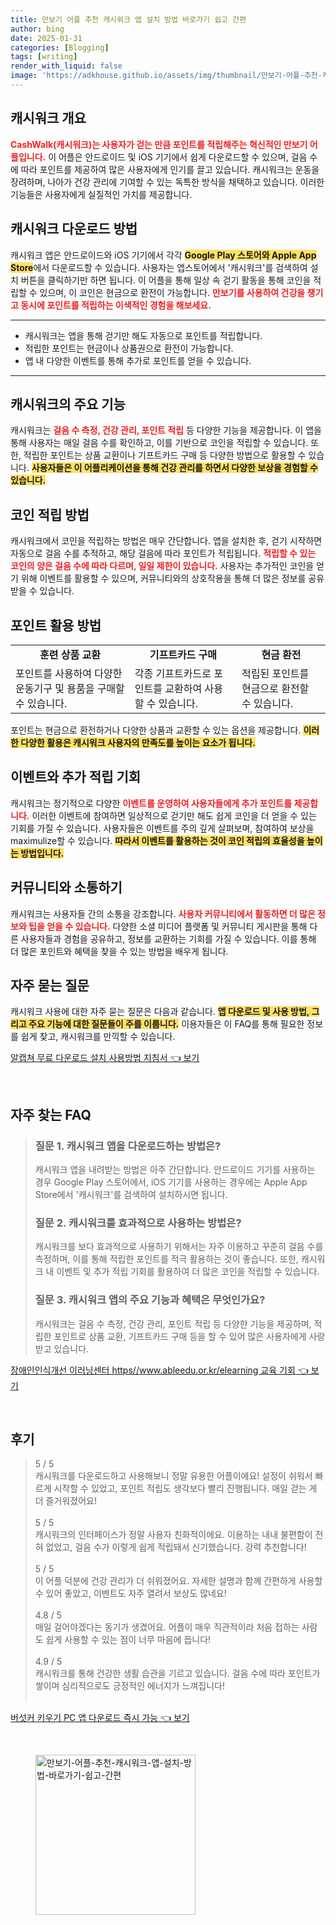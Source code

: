 ```yaml
---
title: 만보기 어플 추천 캐시워크 앱 설치 방법 바로가기 쉽고 간편
author: bing
date: 2025-01-31
categories: [Blogging]
tags: [writing]
render_with_liquid: false
image: 'https://adkhouse.github.io/assets/img/thumbnail/만보기-어플-추천-캐시워크-앱-설치-방법-바로가기-쉽고-간편.webp'
---
```



<h2 id='캐시워크 개요'>캐시워크 개요</h2>

<p><b><span style="color: #ee2323;">CashWalk(캐시워크)는 사용자가 걷는 만큼 포인트를 적립해주는 혁신적인 만보기 어플입니다.</span></b> 이 어플은 안드로이드 및 iOS 기기에서 쉽게 다운로드할 수 있으며, 걸음 수에 따라 포인트를 제공하여 많은 사용자에게 인기를 끌고 있습니다. 캐시워크는 운동을 장려하며, 나아가 건강 관리에 기여할 수 있는 독특한 방식을 채택하고 있습니다. 이러한 기능들은 사용자에게 실질적인 가치를 제공합니다.</p>

<h2 id='캐시워크 다운로드 방법'>캐시워크 다운로드 방법</h2>

<p>캐시워크 앱은 안드로이드와 iOS 기기에서 각각 <b><span style="background-color: #ffe066;">Google Play 스토어와 Apple App Store</span></b>에서 다운로드할 수 있습니다. 사용자는 앱스토어에서 '캐시워크'를 검색하여 설치 버튼을 클릭하기만 하면 됩니다. 이 어플을 통해 일상 속 걷기 활동을 통해 코인을 적립할 수 있으며, 이 코인은 현금으로 환전이 가능합니다. <b><span style="color: #ee2323;">만보기를 사용하여 건강을 챙기고 동시에 포인트를 적립하는 이색적인 경험을 해보세요.</span></b></p>

<hr />

<ul>
    <li>캐시워크는 앱을 통해 걷기만 해도 자동으로 포인트를 적립합니다.</li>
    <li>적립한 포인트는 현금이나 상품권으로 환전이 가능합니다.</li>
    <li>앱 내 다양한 이벤트를 통해 추가로 포인트를 얻을 수 있습니다.</li>
</ul>

<hr />

<h2 id='캐시워크의 주요 기능'>캐시워크의 주요 기능</h2>

<p>캐시워크는 <b><span style="color: #ee2323;">걸음 수 측정, 건강 관리, 포인트 적립</span></b> 등 다양한 기능을 제공합니다. 이 앱을 통해 사용자는 매일 걸음 수를 확인하고, 이를 기반으로 코인을 적립할 수 있습니다. 또한, 적립한 포인트는 상품 교환이나 기프트카드 구매 등 다양한 방법으로 활용할 수 있습니다. <b><span style="background-color: #ffe066;">사용자들은 이 어플리케이션을 통해 건강 관리를 하면서 다양한 보상을 경험할 수 있습니다.</span></b></p>

<h2 id='코인 적립 방법'>코인 적립 방법</h2>

<p>캐시워크에서 코인을 적립하는 방법은 매우 간단합니다. 앱을 설치한 후, 걷기 시작하면 자동으로 걸음 수를 추적하고, 해당 걸음에 따라 포인트가 적립됩니다. <b><span style="color: #ee2323;">적립할 수 있는 코인의 양은 걸음 수에 따라 다르며, 일일 제한이 있습니다.</span></b> 사용자는 추가적인 코인을 얻기 위해 이벤트를 활용할 수 있으며, 커뮤니티와의 상호작용을 통해 더 많은 정보를 공유받을 수 있습니다.</p>

<h2 id='포인트 활용 방법'>포인트 활용 방법</h2>

<table>
    <tr>
        <td style="text-align: center; height: 17px;"><b>훈련 상품 교환</b></td>
        <td style="text-align: center; height: 17px;"><b>기프트카드 구매</b></td>
        <td style="text-align: center; height: 17px;"><b>현금 환전</b></td>
    </tr>
    <tr>
        <td>포인트를 사용하여 다양한 운동기구 및 용품을 구매할 수 있습니다.</td>
        <td>각종 기프트카드로 포인트를 교환하여 사용할 수 있습니다.</td>
        <td>적립된 포인트를 현금으로 환전할 수 있습니다.</td>
    </tr>
</table>

<p>포인트는 현금으로 환전하거나 다양한 상품과 교환할 수 있는 옵션을 제공합니다. <b><span style="background-color: #ffe066;">이러한 다양한 활용은 캐시워크 사용자의 만족도를 높이는 요소가 됩니다.</span></b></p>

<h2 id='이벤트와 추가 적립 기회'>이벤트와 추가 적립 기회</h2>

<p>캐시워크는 정기적으로 다양한 <b><span style="color: #ee2323;">이벤트를 운영하여 사용자들에게 추가 포인트를 제공합니다.</span></b> 이러한 이벤트에 참여하면 일상적으로 걷기만 해도 쉽게 코인을 더 얻을 수 있는 기회를 가질 수 있습니다. 사용자들은 이벤트를 주의 깊게 살펴보며, 참여하여 보상을 maximulize할 수 있습니다. <b><span style="background-color: #ffe066;">따라서 이벤트를 활용하는 것이 코인 적립의 효율성을 높이는 방법입니다.</span></b></p>

<h2 id='커뮤니티와 소통하기'>커뮤니티와 소통하기</h2>

<p>캐시워크는 사용자들 간의 소통을 강조합니다. <b><span style="color: #ee2323;">사용자 커뮤니티에서 활동하면 더 많은 정보와 팁을 얻을 수 있습니다.</span></b> 다양한 소셜 미디어 플랫폼 및 커뮤니티 게시판을 통해 다른 사용자들과 경험을 공유하고, 정보를 교환하는 기회를 가질 수 있습니다. 이를 통해 더 많은 포인트와 혜택을 찾을 수 있는 방법을 배우게 됩니다.</p>

<h2 id='자주 묻는 질문'>자주 묻는 질문</h2>

<p>캐시워크 사용에 대한 자주 묻는 질문은 다음과 같습니다. <b><span style="background-color: #ffe066;">앱 다운로드 및 사용 방법, 그리고 주요 기능에 대한 질문들이 주를 이룹니다.</span></b> 이용자들은 이 FAQ를 통해 필요한 정보를 쉽게 찾고, 캐시워크를 만끽할 수 있습니다.</p> 


<p><a class="click-button" title="알캡쳐 무료 다운로드 설치 사용방법 지침서" href="https://adkhouse.github.io/posts/%EC%95%8C%EC%BA%A1%EC%B3%90-%EB%AC%B4%EB%A3%8C-%EB%8B%A4%EC%9A%B4%EB%A1%9C%EB%93%9C-%EC%84%A4%EC%B9%98-%EC%82%AC%EC%9A%A9%EB%B0%A9%EB%B2%95-%EC%A7%80%EC%B9%A8%EC%84%9C/" rel="dofollow">알캡쳐 무료 다운로드 설치 사용방법 지침서 👈 보기</a></p><br>
<h2 id='자주_찾는_FAQ'>자주 찾는 FAQ</h2>
<div itemscope="" itemtype="https://schema.org/FAQPage"> 
<blockquote> 
<div itemscope="" itemprop="mainEntity" itemtype="https://schema.org/Question"> 
<h3 itemprop="name">질문 1. 캐시워크 앱을 다운로드하는 방법은?</h3> 
<div itemscope="" itemprop="acceptedAnswer" itemtype="https://schema.org/Answer"> 
<span itemprop="text"> <p>캐시워크 앱을 내려받는 방법은 아주 간단합니다. 안드로이드 기기를 사용하는 경우 Google Play 스토어에서, iOS 기기를 사용하는 경우에는 Apple App Store에서 '캐시워크'를 검색하여 설치하시면 됩니다.</p> </span> 
</div> 
</div> 

<div itemscope="" itemprop="mainEntity" itemtype="https://schema.org/Question"> 
<h3 itemprop="name">질문 2. 캐시워크를 효과적으로 사용하는 방법은?</h3> 
<div itemscope="" itemprop="acceptedAnswer" itemtype="https://schema.org/Answer"> 
<span itemprop="text"> <p>캐시워크를 보다 효과적으로 사용하기 위해서는 자주 이용하고 꾸준히 걸음 수를 측정하며, 이를 통해 적립한 포인트를 적극 활용하는 것이 좋습니다. 또한, 캐시워크 내 이벤트 및 추가 적립 기회를 활용하여 더 많은 코인을 적립할 수 있습니다.</p> </span> 
</div> 
</div> 

<div itemscope="" itemprop="mainEntity" itemtype="https://schema.org/Question"> 
<h3 itemprop="name">질문 3. 캐시워크 앱의 주요 기능과 혜택은 무엇인가요?</h3> 
<div itemscope="" itemprop="acceptedAnswer" itemtype="https://schema.org/Answer"> 
<span itemprop="text"> <p>캐시워크는 걸음 수 측정, 건강 관리, 포인트 적립 등 다양한 기능을 제공하며, 적립한 포인트로 상품 교환, 기프트카드 구매 등을 할 수 있어 많은 사용자에게 사랑받고 있습니다.</p> </span> 
</div> 
</div> 
</blockquote> 
</div>
<p><a class="click-button" title="장애인인식개선 이러닝센터 https//www.ableedu.or.kr/elearning 교육 기회" href="https://adkhouse.github.io/posts/%EC%9E%A5%EC%95%A0%EC%9D%B8%EC%9D%B8%EC%8B%9D%EA%B0%9C%EC%84%A0-%EC%9D%B4%EB%9F%AC%EB%8B%9D%EC%84%BC%ED%84%B0-httpswww.ableedu.or.krelearning-%EA%B5%90%EC%9C%A1-%EA%B8%B0%ED%9A%8C/" rel="dofollow">장애인인식개선 이러닝센터 https//www.ableedu.or.kr/elearning 교육 기회 👈 보기</a></p><br>
<h2 id='후기'>후기</h2>
<div itemscope itemtype="https://schema.org/Product">
  <blockquote>
  <div itemprop="review" itemscope itemtype="https://schema.org/Review">
      <div itemprop="reviewRating" itemscope itemtype="https://schema.org/Rating"> <span itemprop="ratingValue">5</span> / <span itemprop="bestRating">5</span> </div>
      <span itemprop="reviewBody">캐시워크를 다운로드하고 사용해보니 정말 유용한 어플이에요! 설정이 쉬워서 빠르게 시작할 수 있었고, 포인트 적립도 생각보다 빨리 진행됩니다. 매일 걷는 게 더 즐거워졌어요!</span>
  </div>
  <br>
  <div itemprop="review" itemscope itemtype="https://schema.org/Review">
      <div itemprop="reviewRating" itemscope itemtype="https://schema.org/Rating"> <span itemprop="ratingValue">5</span> / <span itemprop="bestRating">5</span> </div>
      <span itemprop="reviewBody">캐시워크의 인터페이스가 정말 사용자 친화적이에요. 이용하는 내내 불편함이 전혀 없었고, 걸음 수가 이렇게 쉽게 적립돼서 신기했습니다. 강력 추천합니다!</span>
  </div>
  <br>
  <div itemprop="review" itemscope itemtype="https://schema.org/Review">
      <div itemprop="reviewRating" itemscope itemtype="https://schema.org/Rating"> <span itemprop="ratingValue">5</span> / <span itemprop="bestRating">5</span> </div>
      <span itemprop="reviewBody">이 어플 덕분에 건강 관리가 더 쉬워졌어요. 자세한 설명과 함께 간편하게 사용할 수 있어 좋았고, 이벤트도 자주 열려서 보상도 많네요!</span>
  </div>
  <br>
  <div itemprop="review" itemscope itemtype="https://schema.org/Review">
      <div itemprop="reviewRating" itemscope itemtype="https://schema.org/Rating"> <span itemprop="ratingValue">4.8</span> / <span itemprop="bestRating">5</span> </div>
      <span itemprop="reviewBody">매일 걸어야겠다는 동기가 생겼어요. 어플이 매우 직관적이라 처음 접하는 사람도 쉽게 사용할 수 있는 점이 너무 마음에 듭니다!</span>
  </div>
  <br>
  <div itemprop="review" itemscope itemtype="https://schema.org/Review">
      <div itemprop="reviewRating" itemscope itemtype="https://schema.org/Rating"> <span itemprop="ratingValue">4.9</span> / <span itemprop="bestRating">5</span> </div>
      <span itemprop="reviewBody">캐시워크를 통해 건강한 생활 습관을 기르고 있습니다. 걸음 수에 따라 포인트가 쌓이며 심리적으로도 긍정적인 에너지가 느껴집니다!</span>
  </div>
  <br>
  </blockquote>
</div>
<p><a class="click-button" title="버섯커 키우기 PC 앱 다운로드 즉시 가능" href="https://adkhouse.github.io/posts/%EB%B2%84%EC%84%AF%EC%BB%A4-%ED%82%A4%EC%9A%B0%EA%B8%B0-PC-%EC%95%B1-%EB%8B%A4%EC%9A%B4%EB%A1%9C%EB%93%9C-%EC%A6%89%EC%8B%9C-%EA%B0%80%EB%8A%A5/" rel="dofollow">버섯커 키우기 PC 앱 다운로드 즉시 가능 👈 보기</a></p><br>
<figure class="image"><img src="https://adkhouse.github.io/assets/img/thumbnail/만보기-어플-추천-캐시워크-앱-설치-방법-바로가기-쉽고-간편.webp" alt="만보기-어플-추천-캐시워크-앱-설치-방법-바로가기-쉽고-간편" width="256" height="256"></figure>